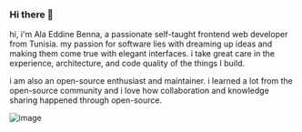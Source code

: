 ### Hi there 👋
hi, i'm Ala Eddine Benna, a passionate self-taught frontend web developer from Tunisia. my passion for software lies with dreaming up ideas and making them come true with elegant interfaces. i take great care in the experience, architecture, and code quality of the things I build.

i am also an open-source enthusiast and maintainer. i learned a lot from the open-source community and i love how collaboration and knowledge sharing happened through open-source.

![image](https://user-images.githubusercontent.com/93163506/215445237-c195881b-447e-403a-9dd6-dd67cf7f5ab5.png)

